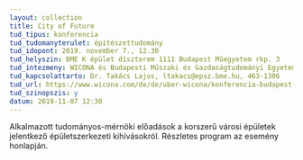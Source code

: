 ```yaml
---
layout: collection
title: City of Future
tud_tipus: konferencia
tud_tudomanyterulet: építészettudomány
tud_idopont: 2019. november 7., 12.30
tud_helyszin: BME K épület díszterem 1111 Budapest Műegyetem rkp. 3
tud_intezmeny: WICONA és Budapesti Műszaki és Gazdaságtudományi Egyetem Épületszerkezettani Tanszék
tud_kapcsolattarto: Dr. Takács Lajos, ltakacs@epsz.bme.hu, 463-1306
tud_url: https://www.wicona.com/de/de/uber-wicona/konferencia-budapest-2019/
tud_szinopszis: y
datum: 2019-11-07 12:30
---
```

Alkalmazott tudományos-mérnöki előadások a korszerű városi épületek jelentkező épületszerkezeti kihívásokról. Részletes program az esemény honlapján.